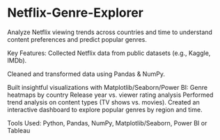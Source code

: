 # Netflix-Genre-Explorer
Analyze Netflix viewing trends across countries and time to understand content preferences and predict popular genres.

Key Features:
Collected Netflix data from public datasets (e.g., Kaggle, IMDb).

Cleaned and transformed data using Pandas & NumPy.

Built insightful visualizations with Matplotlib/Seaborn/Power BI:
Genre heatmaps by country
Release year vs. viewer rating analysis
Performed trend analysis on content types (TV shows vs. movies).
Created an interactive dashboard to explore popular genres by region and time.

Tools Used:
Python, Pandas, NumPy, Matplotlib/Seaborn, Power BI or Tableau
